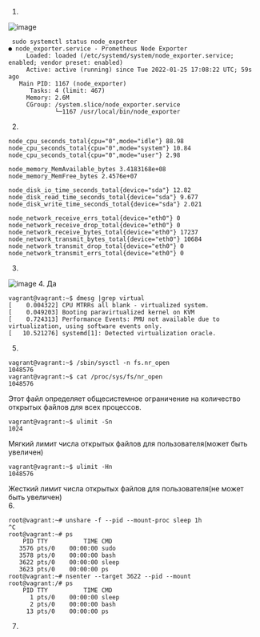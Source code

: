 1. 
![image](https://user-images.githubusercontent.com/95243483/151024382-3f75011c-f43f-4a74-ba47-2af3590b9c4d.png)

```
 sudo systemctl status node_exporter
● node_exporter.service - Prometheus Node Exporter
     Loaded: loaded (/etc/systemd/system/node_exporter.service; enabled; vendor preset: enabled)
     Active: active (running) since Tue 2022-01-25 17:08:22 UTC; 59s ago
   Main PID: 1167 (node_exporter)
      Tasks: 4 (limit: 467)
     Memory: 2.6M
     CGroup: /system.slice/node_exporter.service
             └─1167 /usr/local/bin/node_exporter
```
2.
```
node_cpu_seconds_total{cpu="0",mode="idle"} 88.98
node_cpu_seconds_total{cpu="0",mode="system"} 10.84
node_cpu_seconds_total{cpu="0",mode="user"} 2.98

node_memory_MemAvailable_bytes 3.4183168e+08
node_memory_MemFree_bytes 2.4576e+07

node_disk_io_time_seconds_total{device="sda"} 12.82
node_disk_read_time_seconds_total{device="sda"} 9.677
node_disk_write_time_seconds_total{device="sda"} 2.021

node_network_receive_errs_total{device="eth0"} 0
node_network_receive_drop_total{device="eth0"} 0
node_network_receive_bytes_total{device="eth0"} 17237
node_network_transmit_bytes_total{device="eth0"} 10684
node_network_transmit_drop_total{device="eth0"} 0
node_network_transmit_errs_total{device="eth0"} 0
```
3.
![image](https://user-images.githubusercontent.com/95243483/151032701-697e2afe-dfb0-402a-9b11-891b36c1464d.png)
4. Да
```
vagrant@vagrant:~$ dmesg |grep virtual
[    0.004322] CPU MTRRs all blank - virtualized system.
[    0.049203] Booting paravirtualized kernel on KVM
[    0.724313] Performance Events: PMU not available due to virtualization, using software events only.
[   10.521276] systemd[1]: Detected virtualization oracle.
```
5.
```
vagrant@vagrant:~$ /sbin/sysctl -n fs.nr_open
1048576
vagrant@vagrant:~$ cat /proc/sys/fs/nr_open
1048576
```
Этот файл определяет общесистемное ограничение на количество открытых файлов для всех процессов.
```
vagrant@vagrant:~$ ulimit -Sn
1024
```
Мягкий лимит числа открытых файлов для пользователя(может быть увеличен)
```
vagrant@vagrant:~$ ulimit -Hn
1048576
```
Жесткий лимит числа открытых файлов для пользователя(не может быть увеличен)  
6. 
```
root@vagrant:~# unshare -f --pid --mount-proc sleep 1h
^C
root@vagrant:~# ps
    PID TTY          TIME CMD
   3576 pts/0    00:00:00 sudo
   3578 pts/0    00:00:00 bash
   3622 pts/0    00:00:00 sleep
   3623 pts/0    00:00:00 ps
root@vagrant:~# nsenter --target 3622 --pid --mount
root@vagrant:/# ps
    PID TTY          TIME CMD
      1 pts/0    00:00:00 sleep
      2 pts/0    00:00:00 bash
     13 pts/0    00:00:00 ps
```
7.
